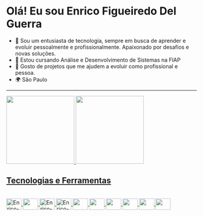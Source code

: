 # Olá! Eu sou Enrico Figueiredo Del Guerra

- 🚀 Sou um entusiasta de tecnologia, sempre em busca de aprender e evoluir pessoalmente e profissionalmente. Apaixonado por desafios e novas soluções. 
- 🌱 Estou cursando Análise e Desenvolvimento de Sistemas na FIAP
- 🤝 Gosto de projetos que me ajudem a evoluir como profissional e pessoa.
- 🌍 São Paulo

-------------------------------------------------------------------------------
  
<div >
  <a href="https://github.com/enricodelguerra">
    <img height="180em" src="https://github-readme-stats.vercel.app/api?username=enricodelguerra&show_icons=true&theme=highcontrast">
    <img height="180em" src="https://github-readme-stats.vercel.app/api/top-langs/?username=enricodelguerra&layout=compact&langs-count=16&theme=highcontrast">
</div>

###  
<h2 align="left"> Tecnologias e Ferramentas</h2>

<div style="display: inline_block"><br>
  <img align="center" alt="Enrico-Js" height="30" width="40" src="https://cdn.jsdelivr.net/gh/devicons/devicon@latest/icons/javascript/javascript-original.svg">
  <img align="center" alt="" height="30" width="40" src="https://cdn.jsdelivr.net/gh/devicons/devicon@latest/icons/typescript/typescript-plain.svg">
  <img align="center" alt="Enrico-HTML" height="30" width="40" src="https://cdn.jsdelivr.net/gh/devicons/devicon@latest/icons/html5/html5-original.svg">
  <img align="center" alt="Enrico-CSS" height="30" width="40" src="https://cdn.jsdelivr.net/gh/devicons/devicon@latest/icons/css3/css3-original.svg">
  <img align="center" alt="" height="30" width="40" src="https://cdn.jsdelivr.net/gh/devicons/devicon@latest/icons/java/java-original.svg">
  <img align="center" alt="" height="30" width="40" src="https://cdn.jsdelivr.net/gh/devicons/devicon@latest/icons/ruby/ruby-original.svg">
  <img align="center" alt="" height="30" width="40" src="https://cdn.jsdelivr.net/gh/devicons/devicon@latest/icons/rails/rails-original-wordmark.svg">
  <img align="center" alt="" height="30" width="40" src="https://cdn.jsdelivr.net/gh/devicons/devicon@latest/icons/react/react-original.svg">
  <img align="center" alt="" height="30" width="40" src="https://cdn.jsdelivr.net/gh/devicons/devicon@latest/icons/sqldeveloper/sqldeveloper-original.svg">
  <img align="center" alt="" height="30" width="40" src="https://cdn.jsdelivr.net/gh/devicons/devicon@latest/icons/python/python-original.svg">
</div>
